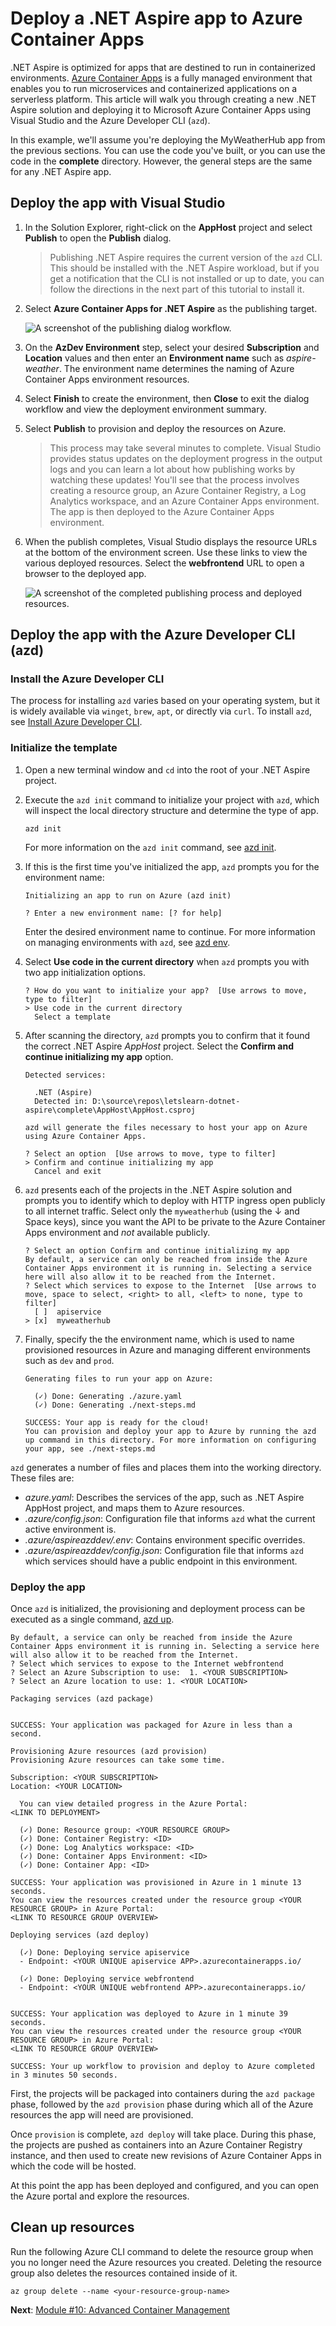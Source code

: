 # Deploy a .NET Aspire app to Azure Container Apps

.NET Aspire is optimized for apps that are destined to run in containerized environments. [Azure Container Apps](https://learn.microsoft.com/azure/container-apps/overview) is a fully managed environment that enables you to run microservices and containerized applications on a serverless platform. This article will walk you through creating a new .NET Aspire solution and deploying it to Microsoft Azure Container Apps using Visual Studio and the Azure Developer CLI (`azd`).

In this example, we'll assume you're deploying the MyWeatherHub app from the previous sections. You can use the code you've built, or you can use the code in the **complete** directory. However, the general steps are the same for any .NET Aspire app.

## Deploy the app with Visual Studio

1. In the Solution Explorer, right-click on the **AppHost** project and select **Publish** to open the **Publish** dialog.

    > Publishing .NET Aspire requires the current version of the `azd` CLI. This should be installed with the .NET Aspire workload, but if you get a notification that the CLI is not installed or up to date, you can follow the directions in the next part of this tutorial to install it.

1. Select **Azure Container Apps for .NET Aspire** as the publishing target.

    ![A screenshot of the publishing dialog workflow.](media/vs-deploy.png)

1. On the **AzDev Environment** step, select your desired **Subscription** and **Location** values and then enter an **Environment name** such as _aspire-weather_. The environment name determines the naming of Azure Container Apps environment resources.
1. Select **Finish** to create the environment, then **Close** to exit the dialog workflow and view the deployment environment summary.
1. Select **Publish** to provision and deploy the resources on Azure.

    > This process may take several minutes to complete. Visual Studio provides status updates on the deployment progress in the output logs and you can learn a lot about how publishing works by watching these updates! You'll see that the process involves creating a resource group, an Azure Container Registry, a Log Analytics workspace, and an Azure Container Apps environment. The app is then deployed to the Azure Container Apps environment.

1. When the publish completes, Visual Studio displays the resource URLs at the bottom of the environment screen. Use these links to view the various deployed resources. Select the **webfrontend** URL to open a browser to the deployed app.

    ![A screenshot of the completed publishing process and deployed resources.](media/vs-publish-complete.png)

## Deploy the app with the Azure Developer CLI (azd)

### Install the Azure Developer CLI

The process for installing `azd` varies based on your operating system, but it is widely available via `winget`, `brew`, `apt`, or directly via `curl`. To install `azd`, see [Install Azure Developer CLI](https://learn.microsoft.com/azure/developer/azure-developer-cli/install-azd).

### Initialize the template

1. Open a new terminal window and `cd` into the root of your .NET Aspire project.
1. Execute the `azd init` command to initialize your project with `azd`, which will inspect the local directory structure and determine the type of app.

    ```console
    azd init
    ```

    For more information on the `azd init` command, see [azd init](https://learn.microsoft.com/azure/developer/azure-developer-cli/reference#azd-init).
1. If this is the first time you've initialized the app, `azd` prompts you for the environment name:

    ```console
    Initializing an app to run on Azure (azd init)
    
    ? Enter a new environment name: [? for help]
    ```

    Enter the desired environment name to continue. For more information on managing environments with `azd`, see [azd env](https://learn.microsoft.com/azure/developer/azure-developer-cli/reference#azd-env).
1. Select **Use code in the current directory** when `azd` prompts you with two app initialization options.

    ```console
    ? How do you want to initialize your app?  [Use arrows to move, type to filter]
    > Use code in the current directory
      Select a template
    ```

1. After scanning the directory, `azd` prompts you to confirm that it found the correct .NET Aspire _AppHost_ project. Select the **Confirm and continue initializing my app** option.

    ```console
    Detected services:
    
      .NET (Aspire)
      Detected in: D:\source\repos\letslearn-dotnet-aspire\complete\AppHost\AppHost.csproj
    
    azd will generate the files necessary to host your app on Azure using Azure Container Apps.
    
    ? Select an option  [Use arrows to move, type to filter]
    > Confirm and continue initializing my app
      Cancel and exit
    ```

1. `azd` presents each of the projects in the .NET Aspire solution and prompts you to identify which to deploy with HTTP ingress open publicly to all internet traffic. Select only the `myweatherhub` (using the ↓ and Space keys), since you want the API to be private to the Azure Container Apps environment and _not_ available publicly.

    ```console
    ? Select an option Confirm and continue initializing my app
    By default, a service can only be reached from inside the Azure Container Apps environment it is running in. Selecting a service here will also allow it to be reached from the Internet.
    ? Select which services to expose to the Internet  [Use arrows to move, space to select, <right> to all, <left> to none, type to filter]
      [ ]  apiservice
    > [x]  myweatherhub
    ```

1. Finally, specify the the environment name, which is used to name provisioned resources in Azure and managing different environments such as `dev` and `prod`.

    ```console
    Generating files to run your app on Azure:
    
      (✓) Done: Generating ./azure.yaml
      (✓) Done: Generating ./next-steps.md
    
    SUCCESS: Your app is ready for the cloud!
    You can provision and deploy your app to Azure by running the azd up command in this directory. For more information on configuring your app, see ./next-steps.md
    ```

`azd` generates a number of files and places them into the working directory. These files are:

- _azure.yaml_: Describes the services of the app, such as .NET Aspire AppHost project, and maps them to Azure resources.
- _.azure/config.json_: Configuration file that informs `azd` what the current active environment is.
- _.azure/aspireazddev/.env_: Contains environment specific overrides.
- _.azure/aspireazddev/config.json_: Configuration file that informs `azd` which services should have a public endpoint in this environment.

[](https://learn.microsoft.com/dotnet/aspire/deployment/azure/aca-deployment?tabs=visual-studio%2Cinstall-az-windows%2Cpowershell&pivots=azure-azd#deploy-the-app)

### Deploy the app

Once `azd` is initialized, the provisioning and deployment process can be executed as a single command, [azd up](https://learn.microsoft.com/azure/developer/azure-developer-cli/reference#azd-up).

```console
By default, a service can only be reached from inside the Azure Container Apps environment it is running in. Selecting a service here will also allow it to be reached from the Internet.
? Select which services to expose to the Internet webfrontend
? Select an Azure Subscription to use:  1. <YOUR SUBSCRIPTION>
? Select an Azure location to use: 1. <YOUR LOCATION>

Packaging services (azd package)


SUCCESS: Your application was packaged for Azure in less than a second.

Provisioning Azure resources (azd provision)
Provisioning Azure resources can take some time.

Subscription: <YOUR SUBSCRIPTION>
Location: <YOUR LOCATION>

  You can view detailed progress in the Azure Portal:
<LINK TO DEPLOYMENT>

  (✓) Done: Resource group: <YOUR RESOURCE GROUP>
  (✓) Done: Container Registry: <ID>
  (✓) Done: Log Analytics workspace: <ID>
  (✓) Done: Container Apps Environment: <ID>
  (✓) Done: Container App: <ID>

SUCCESS: Your application was provisioned in Azure in 1 minute 13 seconds.
You can view the resources created under the resource group <YOUR RESOURCE GROUP> in Azure Portal:
<LINK TO RESOURCE GROUP OVERVIEW>

Deploying services (azd deploy)

  (✓) Done: Deploying service apiservice
  - Endpoint: <YOUR UNIQUE apiservice APP>.azurecontainerapps.io/

  (✓) Done: Deploying service webfrontend
  - Endpoint: <YOUR UNIQUE webfrontend APP>.azurecontainerapps.io/


SUCCESS: Your application was deployed to Azure in 1 minute 39 seconds.
You can view the resources created under the resource group <YOUR RESOURCE GROUP> in Azure Portal:
<LINK TO RESOURCE GROUP OVERVIEW>

SUCCESS: Your up workflow to provision and deploy to Azure completed in 3 minutes 50 seconds.
```

First, the projects will be packaged into containers during the `azd package` phase, followed by the `azd provision` phase during which all of the Azure resources the app will need are provisioned.

Once `provision` is complete, `azd deploy` will take place. During this phase, the projects are pushed as containers into an Azure Container Registry instance, and then used to create new revisions of Azure Container Apps in which the code will be hosted.

At this point the app has been deployed and configured, and you can open the Azure portal and explore the resources.

## Clean up resources

Run the following Azure CLI command to delete the resource group when you no longer need the Azure resources you created. Deleting the resource group also deletes the resources contained inside of it.

```console
az group delete --name <your-resource-group-name>
```

**Next**: [Module #10: Advanced Container Management](10-container-management.md)